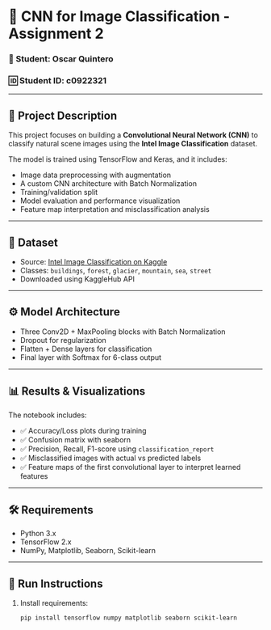 # 🧠 CNN for Image Classification - Assignment 2

### 👤 Student: Oscar Quintero

### 🆔 Student ID: c0922321

---

## 📌 Project Description

This project focuses on building a **Convolutional Neural Network (CNN)** to classify natural scene images using the **Intel Image Classification** dataset.

The model is trained using TensorFlow and Keras, and it includes:

- Image data preprocessing with augmentation
- A custom CNN architecture with Batch Normalization
- Training/validation split
- Model evaluation and performance visualization
- Feature map interpretation and misclassification analysis

---

## 📁 Dataset

- Source: [Intel Image Classification on Kaggle](https://www.kaggle.com/puneet6060/intel-image-classification)
- Classes: `buildings`, `forest`, `glacier`, `mountain`, `sea`, `street`
- Downloaded using KaggleHub API

---

## ⚙️ Model Architecture

- Three Conv2D + MaxPooling blocks with Batch Normalization
- Dropout for regularization
- Flatten + Dense layers for classification
- Final layer with Softmax for 6-class output

---

## 📊 Results & Visualizations

The notebook includes:

- ✅ Accuracy/Loss plots during training
- ✅ Confusion matrix with seaborn
- ✅ Precision, Recall, F1-score using `classification_report`
- ✅ Misclassified images with actual vs predicted labels
- ✅ Feature maps of the first convolutional layer to interpret learned features

---

## 🛠 Requirements

- Python 3.x
- TensorFlow 2.x
- NumPy, Matplotlib, Seaborn, Scikit-learn

---

## 🚀 Run Instructions

1. Install requirements:
   ```bash
   pip install tensorflow numpy matplotlib seaborn scikit-learn
   ```
